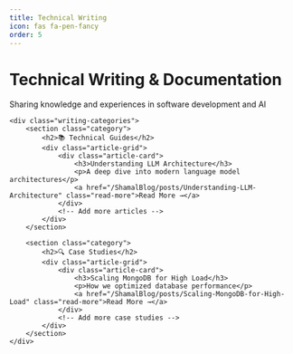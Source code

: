 ```yaml
---
title: Technical Writing
icon: fas fa-pen-fancy
order: 5
---
```


<div class="writing-container">
    <div class="header-section">
        <h1>Technical Writing & Documentation</h1>
        <p>Sharing knowledge and experiences in software development and AI</p>
    </div>

    <div class="writing-categories">
        <section class="category">
            <h2>📚 Technical Guides</h2>
            <div class="article-grid">
                <div class="article-card">
                    <h3>Understanding LLM Architecture</h3>
                    <p>A deep dive into modern language model architectures</p>
                    <a href="/ShamalBlog/posts/Understanding-LLM-Architecture" class="read-more">Read More →</a>
                </div>
                <!-- Add more articles -->
            </div>
        </section>

        <section class="category">
            <h2>🔍 Case Studies</h2>
            <div class="article-grid">
                <div class="article-card">
                    <h3>Scaling MongoDB for High Load</h3>
                    <p>How we optimized database performance</p>
                    <a href="/ShamalBlog/posts/Scaling-MongoDB-for-High-Load" class="read-more">Read More →</a>
                </div>
                <!-- Add more case studies -->
            </div>
        </section>
    </div>
</div>

<style>
/* Add styling similar to projects page */
</style> 